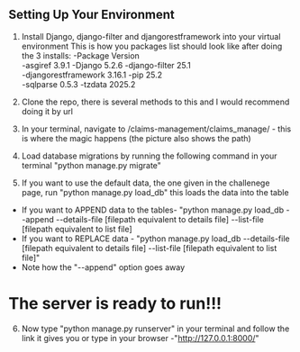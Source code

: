 ## Setting Up Your Environment
1. Install Django, django-filter and djangorestframework into your virtual environment This is how you packages list should look like after doing the 3 installs:
  -Package             Version                                                                                                                
  -asgiref             3.9.1
  -Django              5.2.6
  -django-filter       25.1                                                                                                                   
  -djangorestframework 3.16.1
  -pip                 25.2                                                                                                                   
  -sqlparse            0.5.3
  -tzdata              2025.2 

2. Clone the repo, there is several methods to this and I would recommend doing it by url
3. In your terminal, navigate to /claims-management/claims_manage/ - this is where the magic happens (the picture also shows the path)
4. Load database migrations by running the following command in your terminal "python manage.py migrate"
5. If you want to use the default data, the one given in the challenege page, run "python manage.py load_db" this loads the data into the table
  - If you want to APPEND data to the tables- "python manage.py load_db --append --details-file [filepath equivalent to details file] --list-file [filepath equivalent to list file]
  - If you want to REPLACE data - "python manage.py load_db --details-file [filepath equivalent to details file] --list-file [filepath equivalent to list file]" 
  - Note how the "--append" option goes away
# The server is ready to run!!!
6. Now type "python manage.py runserver" in your terminal and follow the link it gives you or type in your browser -"http://127.0.0.1:8000/"
